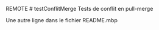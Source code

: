 REMOTE # testConflitMerge
Tests de conflit en pull-merge

Une autre ligne dans le fichier README.mbp
